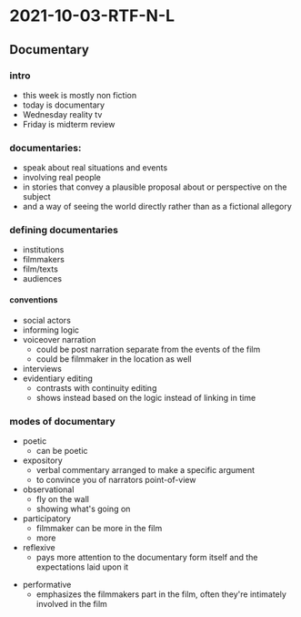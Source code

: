 # 2021-10-03-RTF-N-L
## Documentary

### intro
- this week is mostly non fiction
- today is documentary
- Wednesday reality tv
- Friday is midterm review

### documentaries:  
- speak about real situations and events
- involving real people
- in stories that convey a plausible proposal about or perspective on the subject
- and a way of seeing the world directly rather than as a fictional allegory
<!--there's a film free solo guy free solo el cap and a doc about the doc-->

### defining documentaries
- institutions
- filmmakers
- film/texts
- audiences

#### conventions
- social actors
- informing logic
- voiceover narration
  - could be post narration separate from the events of the film
  - could be filmmaker in the location as well
- interviews
- evidentiary editing
  - contrasts with continuity editing
  - shows instead based on the logic instead of linking in time

### modes of documentary
- poetic
  - can be poetic
- expository
  - verbal commentary arranged to make a specific argument
  - to convince you of narrators point-of-view
- observational
  - fly on the wall
  - showing what's going on
- participatory
  - filmmaker can be more in the film
  - more
- reflexive
  - pays more attention to the documentary form itself and the expectations laid upon it
<!--  - ! Icarus good and about Russian doping-->
- performative
  - emphasizes the filmmakers part in the film, often they're intimately involved in the film
 <!-- - ! Minding the gap-->
